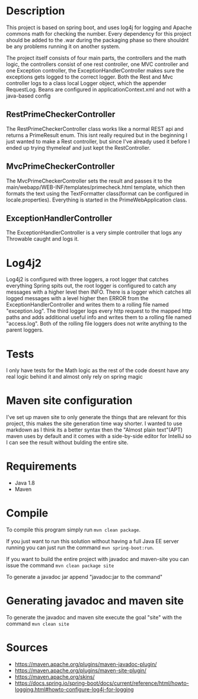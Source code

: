 # Description
This project is based on spring boot, and uses log4j for logging and Apache commons math for checking the number. Every
dependency for this project should be added to the .war during the packaging phase so there shouldnt be any problems
running it on another system.

The project itself consists of four main parts, the controllers and the math logic, the controllers consist of one rest
controller, one MVC controller and one Exception controller, the ExceptionHandlerController makes sure the exceptions
gets logged to the correct logger. Both the Rest and Mvc controller logs to a class local Logger object, which the
appender RequestLog. Beans are configured in applicationContext.xml and not with a java-based config

## RestPrimeCheckerController
The RestPrimeCheckerController class works like a normal REST api and returns a
PrimeResult enum. This isnt really required but in the beginning I just wanted to make a Rest controller, but since I've
already used it before I ended up trying thymeleaf and just kept the RestController.

## MvcPrimeCheckerController
The MvcPrimeCheckerController sets the result and passes it to the
main/webapp/WEB-INF/templates/primecheck.html template, which then formats the text using the TextFormatter class(format
can be configured in locale.properties). Everything is started in the PrimeWebApplication class.

## ExceptionHandlerController
The ExceptionHandlerController is a very simple controller that logs any Throwable caught and logs it.

# Log4j2
Log4j2 is configured with three loggers, a root logger that catches everything Spring spits out, the root logger is
configured to catch any messages with a higher level then INFO. There is a logger which catches all logged messages with
a level higher then ERROR from the ExceptionHandlerController and writes them to a rolling file named "exception.log".
The third logger logs every http request to the mapped http paths and adds additional useful info and writes them to a
rolling file named "access.log". Both of the rolling file loggers does not write anything to the parent loggers.

# Tests
I only have tests for the Math logic as the rest of the code doesnt have any real logic behind it and almost only rely
on spring magic

# Maven site configuration
I've set up maven site to only generate the things that are relevant for this project, this makes the site generation
time way shorter. I wanted to use markdown as I think its a better syntax then the "Almost plain text"(APT) maven uses
by default and it comes with a side-by-side editor for IntelliJ so I can see the result without bulding the entire site.

# Requirements
* Java 1.8
* Maven

# Compile
To compile this program simply run ```mvn clean package```.

If you just want to run this solution without having
a full Java EE server running you can just run the command ```mvn spring-boot:run```.

If you want to build the entire project with javadoc and maven-site you can issue the command ```mvn clean package site```

To generate a javadoc jar append "javadoc:jar to the command"

# Generating javadoc and maven site
To generate the javadoc and maven site execute the goal "site" with the command ```mvn clean site```

# Sources
* https://maven.apache.org/plugins/maven-javadoc-plugin/
* https://maven.apache.org/plugins/maven-site-plugin/
* https://maven.apache.org/skins/
* https://docs.spring.io/spring-boot/docs/current/reference/html/howto-logging.html#howto-configure-log4j-for-logging